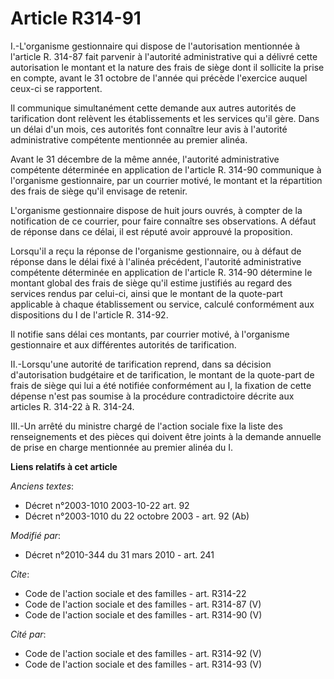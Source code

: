 # Article R314-91

I.-L'organisme gestionnaire qui dispose de l'autorisation mentionnée à l'article R. 314-87 fait parvenir à l'autorité
administrative qui a délivré cette autorisation le montant et la nature des frais de siège dont il sollicite la prise en
compte, avant le 31 octobre de l'année qui précède l'exercice auquel ceux-ci se rapportent. 

Il communique simultanément cette demande aux autres autorités de tarification dont relèvent les établissements et les
services qu'il gère. Dans un délai d'un mois, ces autorités font connaître leur avis à l'autorité administrative compétente
mentionnée au premier alinéa. 

Avant le 31 décembre de la même année, l'autorité administrative compétente déterminée en application de l'article R. 314-90
communique à l'organisme gestionnaire, par un courrier motivé, le montant et la répartition des frais de siège qu'il envisage
de retenir. 

L'organisme gestionnaire dispose de huit jours ouvrés, à compter de la notification de ce courrier, pour faire connaître ses
observations. A défaut de réponse dans ce délai, il est réputé avoir approuvé la proposition. 

Lorsqu'il a reçu la réponse de l'organisme gestionnaire, ou à défaut de réponse dans le délai fixé à l'alinéa précédent,
l'autorité administrative compétente déterminée en application de l'article R. 314-90 détermine le montant global des frais
de siège qu'il estime justifiés au regard des services rendus par celui-ci, ainsi que le montant de la quote-part applicable
à chaque établissement ou service, calculé conformément aux dispositions du I de l'article R. 314-92. 

Il notifie sans délai ces montants, par courrier motivé, à l'organisme gestionnaire et aux différentes autorités de
tarification. 

II.-Lorsqu'une autorité de tarification reprend, dans sa décision d'autorisation budgétaire et de tarification, le montant de
la quote-part de frais de siège qui lui a été notifiée conformément au I, la fixation de cette dépense n'est pas soumise à la
procédure contradictoire décrite aux articles R. 314-22 à R. 314-24. 

III.-Un arrêté du ministre chargé de l'action sociale fixe la liste des renseignements et des pièces qui doivent être joints
à la demande annuelle de prise en charge mentionnée au premier alinéa du I.

**Liens relatifs à cet article**

_Anciens textes_:

  - Décret n°2003-1010 2003-10-22 art. 92
  - Décret n°2003-1010 du 22 octobre 2003 - art. 92 (Ab)

_Modifié par_:

  - Décret n°2010-344 du 31 mars 2010 - art. 241

_Cite_:

  - Code de l'action sociale et des familles - art. R314-22
  - Code de l'action sociale et des familles - art. R314-87 (V)
  - Code de l'action sociale et des familles - art. R314-90 (V)

_Cité par_:

  - Code de l'action sociale et des familles - art. R314-92 (V)
  - Code de l'action sociale et des familles - art. R314-93 (V)
